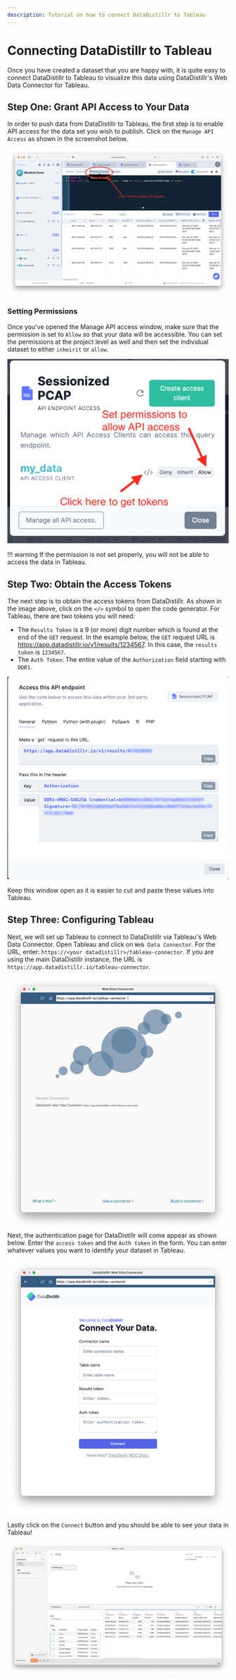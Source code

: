 ```yaml
---
description: Tutorial on how to connect DataDistillr to Tableau
---
```


# Connecting DataDistillr to Tableau
Once you have created a dataset that you are happy with, it is quite easy to connect DataDistillr to Tableau to visualize this data using DataDistillr's Web Data Connector for Tableau.

## Step One:  Grant API Access to Your Data
In order to push data from DataDistillr to Tableau, the first step is to enable API access for the data set you wish to publish.  Click on the `Manage API Access` as shown in the screenshot below.

![Manage API Access](../img/publishing-data/manage_api_access.png)

### Setting Permissions
Once you've opened the Manage API access window, make sure that the permission is set to `Allow` so that your data will be accessible. You can set the permissions at the project level as well and then set the individual dataset to either `inheirit` or `allow`. 

![Setting Permissions](../img/publishing-data/permissions.png)

!!! warning If the permission is not set properly, you will not be able to access the data in Tableau.

## Step Two:  Obtain the Access Tokens
The next step is to obtain the access tokens from DataDistillr. As shown in the image above, click on the `</>` symbol to open the code generator.  For Tableau, there are two tokens you will need:  

* The `Results Token` is a 9 (or more) digit number which is found at the end of the `GET` request.  In the example below, the `GET` request URL is https://app.datadistillr.io/v1/results/1234567.  In this case, the `results token` is `1234567`.
* The `Auth Token`: The entire value of the `Authorization` field starting with `DDR1`.

![Getting the Tokens](../img/publishing-data/tokens.png)

Keep this window open as it is easier to cut and paste these values into Tableau. 

## Step Three: Configuring Tableau
Next, we will set up Tableau to connect to DataDistillr via Tableau's Web Data Connector.  Open Tableau and click on `Web Data Connector`.  For the URL, enter: `https://<your datadistillr>/tableau-connector`.  If you are using the main DataDistillr instance, the URL is `https://app.datadistillr.io/tableau-connector`.

![Web Data Connector](../img/publishing-data/wdc.png)
Next, the authentication page for DataDistillr will come appear as shown below.  Enter the `access token` and the `Auth token` in the form.  You can enter whatever values you want to identify your dataset in Tableau.  

![Web Data Connector](../img/publishing-data/wdc2.png)

Lastly click on the `Connect` button and you should be able to see your data in Tableau!

![Tableau](../img/publishing-data/tableau.png)